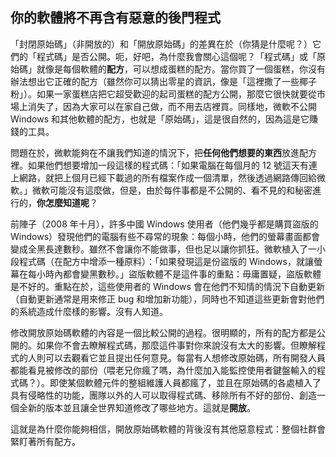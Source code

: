 ﻿

<div id="corps">

<h2>你的軟體將不再含有惡意的後門程式</h2>

「封閉原始碼」（非開放的）和「開放原始碼」的差異在於（你猜是什麼呢？）它們的「程式碼」是否公開。呃，好吧，為什麼我會關心這個呢？「程式碼」或「原始碼」就像是每個軟體的<b>配方</b>，可以想成蛋糕的配方。當你買了一個蛋糕，你沒有辦法想出它正確的配方（雖然你可以猜出零星的資訊，像是「這裡撒了一些椰子粉」）。如果一家蛋糕店把它超受歡迎的起司蛋糕的配方公開，那麼它很快就要從市場上消失了，因為大家可以在家自己做，而不用去店裡買。同樣地，微軟不公開 Windows 和其他軟體的配方，也就是「原始碼」，這是很自然的，因為這是它賺錢的工具。

問題在於，微軟能夠在不讓我們知道的情況下，把<b>任何他們想要的東西</b>放進配方裡。如果他們想要增加一段這樣的程式碼：「如果電腦在每個月的 12 號這天有連上網路，就把上個月已經下載過的所有檔案作成一個清單，然後透過網路傳回給微軟。」微軟可能沒有這麼做，但是，由於每件事都是不公開的、看不見的和秘密進行的，<b>你怎麼知道呢</b>？

前陣子（2008 年十月），許多中國 Windows 使用者（他們幾乎都是購買盜版的 Windows）發現他們的電腦有些不尋常的現象：每個小時，他們的螢幕畫面都會變成全黑長達數秒。雖然不會讓你不能做事，但也足以讓你抓狂。微軟植入了一小段程式碼（在配方中增添一種原料）：「如果發現這是份盜版的 Windows，就讓螢幕在每小時內都會變黑數秒。」盜版軟體不是這件事的重點：毋庸置疑，盜版軟體是不好的。重點在於，這些使用者的 Windows 會在他們不知情的情況下自動更新（自動更新通常是用來修正 bug 和增加新功能），同時也不知道這些更新會對他們的系統造成什麼樣的影響。沒有人知道。

修改開放原始碼軟體的內容是一個比較公開的過程。很明顯的，所有的配方都是公開的。如果你不會去瞭解程式碼，那麼這件事對你來說沒有太大的影響。但瞭解程式的人則可以去觀看它並且提出任何意見。每當有人想修改原始碼，所有開發人員都能看見被修改的部份（喂老兄你瘋了嗎，為什麼加入能監控使用者鍵盤輸入的程式碼？）。即使某個軟體元件的整組維護人員都瘋了，並且在原始碼的各處植入了具有侵略性的功能，團隊以外的人可以取得程式碼、移除所有不好的部份、創造一個全新的版本並且讓全世界知道修改了哪些地方。這就是<b>開放</b>。

這就是為什麼你能夠相信，開放原始碼軟體的背後沒有其他惡意程式：整個社群會緊盯著所有配方。

</div>


 